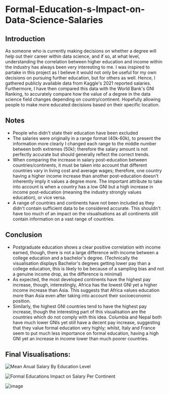 # Formal-Education-s-Impact-on-Data-Science-Salaries

## Introduction

As someone who is currently making decisions on whether a degree will help out their career within data science, and if so, at what level, understanding the correlation between higher education and income within the industry has always been very interesting to me. I was inspired to partake in this project as I believe it would not only be useful for my own decisions on pursuing further education, but for others as well. Hence, I gathered publicly available data from Kaggle's 2021 reported salaries. Furthermore, I have then compared this data with the World Bank's GNI Ranking, to accurately compare how the value of a degree in the data science field changes depending on country/continent. Hopefully allowing people to make more educated decisions based on their specific location.

## Notes

* People who didn't state their education have been excluded
* The salaries were originally in a range format (40k-60k), to present the information more clearly I changed each range to the middle number between both extremes (50k); therefore the salary amount is not perfectly accurate but should generally reflect the correct trends.
* When comparing the increase in salary post-education between countries/continents, it must be taken into account that different countries vary in living cost and average wages; therefore, one country having a higher income increase than another post-education doesn't inherently imply it values a degree more. The important attribute to take into account is when a country has a low GNI but a high increase in income post-education (meaning the industry strongly values education), or vice versa.
* A range of countries and continents have not been included as they didn't contain sufficient data to be considered accurate. This shouldn't have too much of an impact on the visualisations as all continents still contain information on a vast range of countries.

## Conclusion

*  Postgraduate education shows a clear positive correlation with income earned, though, there is not a large difference with income between a college education and a bachelor's degree. (Technically the visualisation displays Bachelor's degrees getting lower pay than a college education, this is likely to be because of a sampling bias and not a genuine income drop, as the difference is minimal)
* As expected, the most developed continents have the highest pay increase, though, interestingly, Africa has the lowest GNI yet a higher income increase than Asia. This suggests that Africa values education more than Asia even after taking into account their socioeconomic position.
* Similarly, the highest GNI countries tend to have the highest pay increase, though the interesting part of this visualisation are the countries which do not comply with this idea. Columbia and Nepal both have much lower GNIs yet still have a decent pay increase, suggesting that they value formal education very highly; whilst, Italy and France seem to put much less importance on formal education, having a high GNI yet an increase in income lower than much poorer countries.

## Final Visualisations:

![Mean Anual Salary By Education Level](https://github.com/Pancho-Long1/Formal-Education-s-Impact-on-Data-Science-Salaries/assets/150916888/ef21d3a1-f8cf-4ca3-80c2-a391927f115a)

![Formal Educations Impact on Salary Per Continent](https://github.com/Pancho-Long1/Formal-Education-s-Impact-on-Data-Science-Salaries/assets/150916888/10913ef8-e347-48ab-bef6-5928049c2053)

![image](https://github.com/Pancho-Long1/Formal-Education-s-Impact-on-Data-Science-Salaries/assets/150916888/2c8746f0-fb06-4981-b73a-416b8b400aa3)



